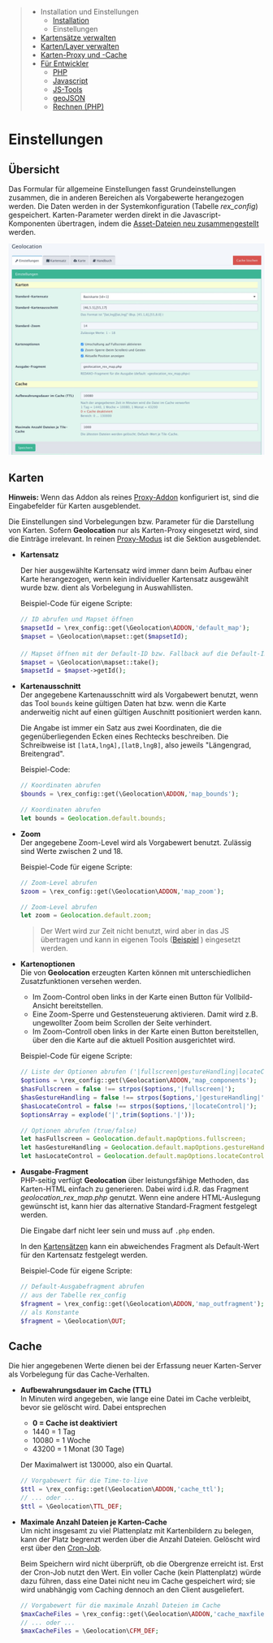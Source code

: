 > - Installation und Einstellungen
>   - [Installation](install.md)
>   - Einstellungen
> - [Kartensätze verwalten](mapset.md)
> - [Karten/Layer verwalten](layer.md)
> - [Karten-Proxy und -Cache](proxy_cache.md)
> - [Für Entwickler](devphp.md)
>   - [PHP](devphp.md)
>   - [Javascript](devjs.md)
>   - [JS-Tools](devtools.md)
>   - [geoJSON](devgeojson.md)
>   - [Rechnen (PHP)](devmath.md)

# Einstellungen

## Übersicht

Das Formular für allgemeine Einstellungen fasst Grundeinstellungen zusammen, die in anderen
Bereichen als Vorgabewerte herangezogen werden. Die Daten werden in der Systemkonfiguration (Tabelle
*rex_config*) gespeichert. Karten-Parameter werden direkt in die Javascript-Komponenten
übertragen, indem die [Asset-Dateien neu zusammengestellt](install.md#ownjscss) werden.

![Konfiguration](assets/config.jpg)

## Karten

**Hinweis:** Wenn das Addon als reines [Proxy-Addon](install.md#proxy) konfiguriert ist, sind die
Eingabefelder für Karten ausgeblendet.

Die Einstellungen sind Vorbelegungen bzw. Parameter für die Darstellung von Karten. Sofern
**Geolocation** nur als Karten-Proxy eingesetzt wird, sind die Einträge irrelevant. In reinen
[Proxy-Modus](install.md#proxy) ist die Sektion ausgeblendet.

- **Kartensatz**

    Der hier ausgewählte Kartensatz wird immer dann beim Aufbau einer Karte herangezogen, wenn
    kein individueller Kartensatz ausgewählt wurde bzw. dient als Vorbelegung in Auswahllisten.

    Beispiel-Code für eigene Scripte:

    ```php
    // ID abrufen und Mapset öffnen
    $mapsetId = \rex_config::get(\Geolocation\ADDON,'default_map');
    $mapset = \Geolocation\mapset::get($mapsetId);

    // Mapset öffnen mit der Default-ID bzw. Fallback auf die Default-ID
    $mapset = \Geolocation\mapset::take();
    $mapsetId = $mapset->getId();
    ```

- **Kartenausschnitt**  
    Der angegebene Kartenausschnitt wird als Vorgabewert benutzt, wenn das Tool `bounds` keine
    gültigen Daten hat bzw. wenn die Karte anderweitig nicht auf einen gültigen Auschnitt
    positioniert werden kann.

    Die Angabe ist immer ein Satz aus zwei Koordinaten, die die gegenüberliegenden Ecken eines
    Rechtecks beschreiben. Die Schreibweise ist `[latA,lngA],[latB,lngB]`, also jeweils "Längengrad,
    Breitengrad".

    Beispiel-Code:

    ```php
    // Koordinaten abrufen
    $bounds = \rex_config::get(\Geolocation\ADDON,'map_bounds');
    ```
    ```js
    // Koordinaten abrufen
    let bounds = Geolocation.default.bounds;
    ```

- **Zoom**  
    Der angegebene Zoom-Level wird als Vorgabewert benutzt. Zulässig sind Werte zwischen 2 und 18.

    Beispiel-Code für eigene Scripte:

    ```php
    // Zoom-Level abrufen
    $zoom = \rex_config::get(\Geolocation\ADDON,'map_zoom');
    ```
    ```js
    // Zoom-Level abrufen
    let zoom = Geolocation.default.zoom;
    ```
    > Der Wert wird zur Zeit nicht benutzt, wird aber in das JS übertragen und kann in eigenen Tools
    > ([Beispiel](devtools.md#tcenter) ) eingesetzt werden.

- **Kartenoptionen**  
    Die von **Geolocation** erzeugten Karten können mit unterschiedlichen Zusatzfunktionen versehen
    werden.

    - Im Zoom-Control oben links in der Karte einen Button für Vollbild-Ansicht bereitstellen.
    - Eine Zoom-Sperre und Gestensteuerung aktivieren. Damit wird z.B. ungewollter Zoom beim
      Scrollen der Seite verhindert.
    - Im Zoom-Controll oben links in der Karte einen Button bereitstellen, über den die Karte auf
      die aktuell Position ausgerichtet wird.

    Beispiel-Code für eigene Scripte:

    ```php
    // Liste der Optionen abrufen ('|fullscreen|gestureHandling|locateControl|')
    $options = \rex_config::get(\Geolocation\ADDON,'map_components');
    $hasFullscreen = false !== strpos($options,'|fullscreen|');
    $hasGestureHandling = false !== strpos($options,'|gestureHandling|');
    $hasLocateControl = false !== strpos($options,'|locateControl|');
    $optionsArray = explode('|',trim($options.'|'));
    ```
    ```js
    // Optionen abrufen (true/false)
    let hasFullscreen = Geolocation.default.mapOptions.fullscreen;
    let hasGestureHandling = Geolocation.default.mapOptions.gestureHandling;
    let hasLocateControl = Geolocation.default.mapOptions.locateControl;
    ```

- **Ausgabe-Fragment**  
    PHP-seitig verfügt **Geolocation** über leistungsfähige Methoden, das Karten-HTML einfach zu
    generieren. Dabei wird i.d.R. das Fragment *geolocation_rex_map.php* genutzt. Wenn eine andere
    HTML-Auslegung gewünscht ist, kann hier das alternative Standard-Fragment festgelegt werden.

    Die Eingabe darf nicht leer sein und muss auf `.php` enden.

    In den [Kartensätzen](mapset.md#mapset_out) kann ein abweichendes Fragment als Default-Wert für den
    Kartensatz festgelegt werden.

    Beispiel-Code für eigene Scripte:

    ```php
    // Default-Ausgabefragment abrufen
    // aus der Tabelle rex_config
    $fragment = \rex_config::get(\Geolocation\ADDON,'map_outfragment');
    // als Konstante
    $fragment = \Geolocation\OUT;
    ```

<a name="cache"></a>
## Cache

Die hier angegebenen Werte dienen bei der Erfassung neuer Karten-Server als Vorbelegung für das
Cache-Verhalten.

- **Aufbewahrungsdauer im Cache (TTL)**  
    In Minuten wird angegeben, wie lange eine Datei im Cache verbleibt, bevor sie gelöscht wird.
    Dabei entsprechen
    - **0 = Cache ist deaktiviert**
    - 1440 = 1 Tag
    - 10080 = 1 Woche
    - 43200 = 1 Monat (30 Tage)

    Der Maximalwert ist 130000, also ein Quartal.
    ```php
    // Vorgabewert für die Time-to-live
    $ttl = \rex_config::get(\Geolocation\ADDON,'cache_ttl');
    // ... oder ...
    $ttl = \Geolocation\TTL_DEF;
    ```

- **Maximale Anzahl Dateien je Karten-Cache**  
    Um nicht insgesamt zu viel Plattenplatz mit Kartenbildern zu belegen, kann der Platz begrenzt
    werden über die Anzahl Dateien. Gelöscht wird erst über den [Cron-Job](proxy_cache.md#cron).

    Beim Speichern wird nicht überprüft, ob die Obergrenze erreicht ist. Erst der Cron-Job nutzt den
    Wert. Ein voller Cache (kein Plattenplatz) würde dazu führen, dass eine Datei nicht neu im Cache
    gespeichert wird; sie wird unabhängig vom Caching dennoch an den Client ausgeliefert.
    ```php
    // Vorgabewert für die maximale Anzahl Dateien im Cache
    $maxCacheFiles = \rex_config::get(\Geolocation\ADDON,'cache_maxfiles');
    // ... oder ...
    $maxCacheFiles = \Geolocation\CFM_DEF;
    ```
